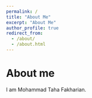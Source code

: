 ```yaml
---
permalink: /
title: "About Me"
excerpt: "About Me"
author_profile: true
redirect_from: 
  - /about/
  - /about.html
---
```


# About me

I am Mohammad Taha Fakharian.
